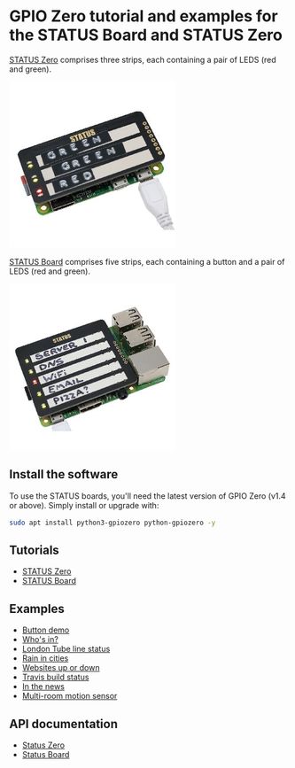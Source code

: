 # GPIO Zero tutorial and examples for the STATUS Board and STATUS Zero

[STATUS Zero](https://thepihut.com/collections/status-boards/products/status-board-zero)
comprises three strips, each containing a pair of LEDS (red and green).

![STATUS Zero](images/status-zero.jpg)

[STATUS Board](https://thepihut.com/collections/status-boards/products/status-board-pro)
comprises five strips, each containing a button and a pair of LEDS (red and
green).

![STATUS Board](images/status-board.jpg)

## Install the software

To use the STATUS boards, you'll need the latest version of GPIO Zero (v1.4 or
above). Simply install or upgrade with:

```bash
sudo apt install python3-gpiozero python-gpiozero -y
```

## Tutorials

- [STATUS Zero](tutorials/status-zero/README.md)
- [STATUS Board](tutorials/status-board/README.md)

## Examples

- [Button demo](examples/button-demo/README.md)
- [Who's in?](examples/whos-in/README.md)
- [London Tube line status](examples/tube/README.md)
- [Rain in cities](examples/rain/README.md)
- [Websites up or down](examples/website-monitor/README.md)
- [Travis build status](examples/travis-build/README.md)
- [In the news](examples/news/README.md)
- [Multi-room motion sensor](examples/multi-room-motion/README.md)

## API documentation

- [Status Zero](http://gpiozero.readthedocs.io/en/stable/api_boards.html#statuszero)
- [Status Board](http://gpiozero.readthedocs.io/en/stable/api_boards.html#statusboard)
